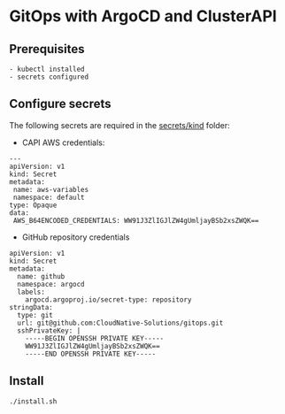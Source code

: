 # GitOps with ArgoCD and ClusterAPI

## Prerequisites

    - kubectl installed
    - secrets configured

## Configure secrets

The following secrets are required in the [secrets/kind](secrets/kind) folder:

* CAPI AWS credentials:

```
---
apiVersion: v1
kind: Secret
metadata:
 name: aws-variables
 namespace: default
type: Opaque
data:
 AWS_B64ENCODED_CREDENTIALS: WW91J3ZlIGJlZW4gUmljayBSb2xsZWQK==
```

* GitHub repository credentials

```
apiVersion: v1
kind: Secret
metadata:
  name: github
  namespace: argocd
  labels:
    argocd.argoproj.io/secret-type: repository
stringData:
  type: git
  url: git@github.com:CloudNative-Solutions/gitops.git
  sshPrivateKey: |
    -----BEGIN OPENSSH PRIVATE KEY-----
    WW91J3ZlIGJlZW4gUmljayBSb2xsZWQK==
    -----END OPENSSH PRIVATE KEY-----
```

## Install

```
./install.sh
```
